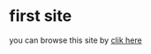 <h1>first site</h1>
<p>
  you can browse this site by <a target="_blank" href="https://sultan-pasha.github.io/mysiteproject/">clik here</a>
</p>
